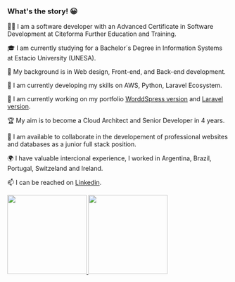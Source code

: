 
### What's the story! 😀

👨‍💻 I am a software developer with an Advanced Certificate in Software Development at Citeforma Further Education and Training.

🎓 I am currently studying for a Bachelor´s Degree in Information Systems at Estacio University (UNESA).

📃 My background is in Web design, Front-end, and Back-end development. 

🌱 I am currently developing my skills on AWS, Python, Laravel Ecosystem.

🔭 I am currently working on my portfolio [WorddSpress version](https://www.jonasnapoles.com/) and [Laravel version](https://www.my-laravel.jonasnapoles.com/).

🏆 My aim is to become a Cloud Architect and Senior Developer in 4 years.

🔎 I am available to collaborate in the developement of professional websites and databases as a junior full stack position.

🌍 I have valuable intercional experience, I worked in Argentina, Brazil, Portugal, Switzeland and Ireland.

📫 I can be reached on [Linkedin](www.linkedin.com/in/j-n-oliveira/).

<p align="left">
  <a href="https://github.com/jonasnapoles"><img height="180em" src="https://github-readme-stats.vercel.app/api?username=jonasnapoles&show_icons=true&theme=gotham">
  <a href="https://github.com/jonasnapoles"><img height="180em" src="https://github-readme-stats.vercel.app/api/top-langs/?username=jonasnapoles&hide=html,css&langs_count=10&layout=compact&theme=gotham">
</p>

